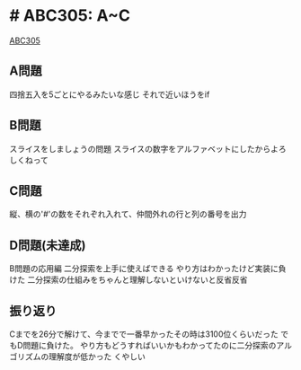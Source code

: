 # # ABC305: A~C
[ABC305](https://atcoder.jp/contests/abc305)

## A問題
四捨五入を5ごとにやるみたいな感じ
それで近いほうをif

## B問題
スライスをしましょうの問題
スライスの数字をアルファベットにしたからよろしくねって

## C問題
縦、横の'#'の数をそれぞれ入れて、仲間外れの行と列の番号を出力


## D問題(未達成)
B問題の応用編
二分探索を上手に使えばできる
やり方はわかったけど実装に負けた
二分探索の仕組みをちゃんと理解しないといけないと反省反省


## 振り返り
Cまでを26分で解けて、今までで一番早かったその時は3100位くらいだった
でもD問題に負けた。
やり方もどうすればいいかもわかってたのに二分探索のアルゴリズムの理解度が低かった
くやしい
